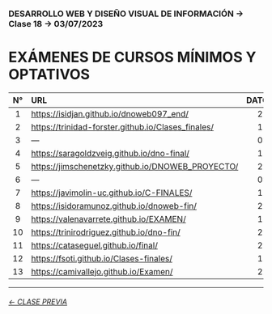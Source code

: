 ### DESARROLLO WEB Y DISEÑO VISUAL DE INFORMACIÓN → Clase 18 → 03/07/2023

# EXÁMENES DE CURSOS MÍNIMOS Y OPTATIVOS

| N° | URL | DATOS | PERTINENCIA | DESARROLLO | AVANCE | TOTAL |
|:-----:|:-----|:-----:|:-----:|:-----:|:-----:|:-----:|
| 1 | https://isidjan.github.io/dnoweb097_end/ | 2 | 1 | 1 | 0.25 | **4.25** |
| 2 | https://trinidad-forster.github.io/Clases_finales/ | 1 | 1 | 0 | 0.25 | **2.25** |
| 3 | — | 0 | 0 | 0 | 0 | **—** |
| 4 | https://saragoldzveig.github.io/dno-final/ | 1 | 1 | 2 | 0.75 | **4.75** |
| 5 | https://jimschenetzky.github.io/DNOWEB_PROYECTO/ | 2 | 1 | 2 | 0.75 | **5.75** |
| 6 | — | 0 | 0 | 0 | 0 | **—** |
| 7 | https://javimolin-uc.github.io/C-FINALES/ | 1 | 1 | 0 | 0.5 | **2.50** |
| 8 | https://isidoramunoz.github.io/dnoweb-fin/ | 2 | 1 | 2 | 0.25 | **5.25** |
| 9 | https://valenavarrete.github.io/EXAMEN/ | 1 | 1 | 1 | 0.25 | **3.25** |
| 10 | https://trinirodriguez.github.io/dno-fin/ | 2 | 1 | 2 | 0.25 | **5.25** |
| 11 | https://cataseguel.github.io/final/ | 2 | 1 | 2 | 0.25 | **5.25** |
| 12 | https://fsoti.github.io/Clases-finales/ | 1 | 1 | 2 | 1 | **5.00** |
| 13 | https://camivallejo.github.io/Examen/ | 2 | 1 | 3 | 0.5 | **6.50** |

- - - - - - - 

###### [← CLASE PREVIA](https://github.com/profesorfaco/dno097-2024/tree/main/clase-17)
